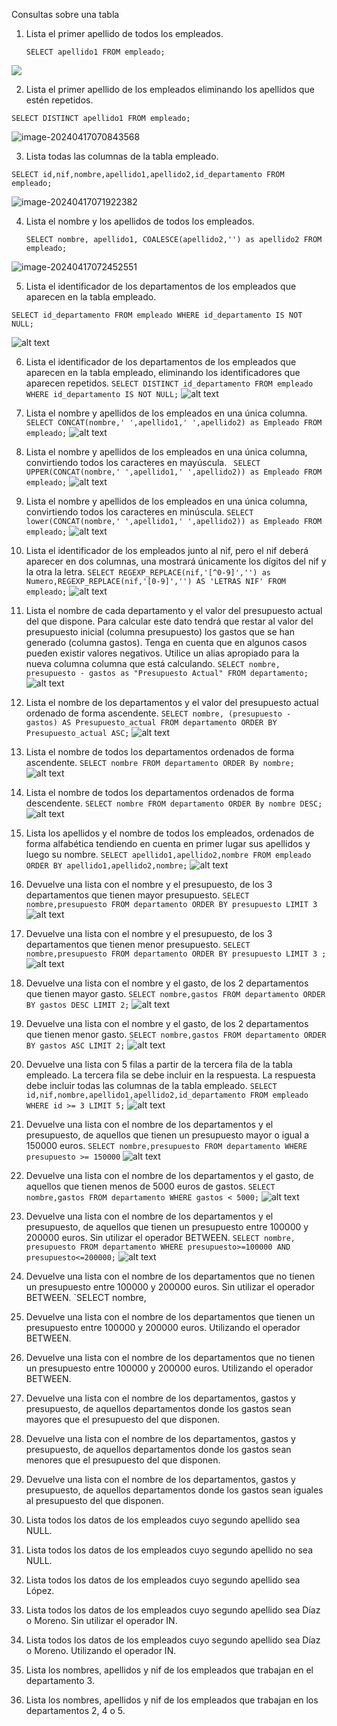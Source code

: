 Consultas sobre una tabla
1. Lista el primer apellido de todos los empleados.

   `SELECT apellido1 FROM empleado;`

![](1.png)

2. Lista el primer apellido de los empleados eliminando los apellidos que estén
   repetidos.

`SELECT DISTINCT apellido1 FROM empleado;`

![image-20240417070843568](2.png)

3. Lista todas las columnas de la tabla empleado.

`SELECT id,nif,nombre,apellido1,apellido2,id_departamento FROM empleado;`

![image-20240417071922382](3.png)

4. Lista el nombre y los apellidos de todos los empleados.

   `SELECT nombre, apellido1, COALESCE(apellido2,'') as apellido2 FROM empleado;`

![image-20240417072452551](4.png)

5. Lista el identificador de los departamentos de los empleados que aparecen
    en la tabla empleado.

  `SELECT id_departamento FROM empleado WHERE id_departamento IS NOT NULL;`

  ![alt text](5.png)

6. Lista el identificador de los departamentos de los empleados que aparecen
    en la tabla empleado, eliminando los identificadores que aparecen repetidos.
    `SELECT DISTINCT id_departamento FROM empleado WHERE id_departamento IS NOT NULL;`
    ![alt text](image.png)

7. Lista el nombre y apellidos de los empleados en una única columna.
    `SELECT CONCAT(nombre,' ',apellido1,' ',apellido2) as Empleado FROM empleado;`
    ![alt text](image-1.png)
8. Lista el nombre y apellidos de los empleados en una única columna,
    convirtiendo todos los caracteres en mayúscula.
    ` SELECT UPPER(CONCAT(nombre,' ',apellido1,' ',apellido2)) as Empleado FROM empleado;`
    ![alt text](image-2.png)
9. Lista el nombre y apellidos de los empleados en una única columna,
    convirtiendo todos los caracteres en minúscula.
    `SELECT lower(CONCAT(nombre,' ',apellido1,' ',apellido2)) as Empleado FROM empleado;`
    ![alt text](image-3.png)
10. Lista el identificador de los empleados junto al nif, pero el nif deberá
    aparecer en dos columnas, una mostrará únicamente los dígitos del nif y la
    otra la letra.
    `SELECT REGEXP_REPLACE(nif,'[^0-9]','') as Numero,REGEXP_REPLACE(nif,'[0-9]','') AS 'LETRAS NIF' FROM empleado;`
    ![alt text](image-4.png)

11. Lista el nombre de cada departamento y el valor del presupuesto actual del
    que dispone. Para calcular este dato tendrá que restar al valor del
    presupuesto inicial (columna presupuesto) los gastos que se han generado
    (columna gastos). Tenga en cuenta que en algunos casos pueden existir
    valores negativos. Utilice un alias apropiado para la nueva columna columna
    que está calculando.
    `SELECT nombre, presupuesto - gastos as "Presupuesto Actual" FROM departamento;`
   ![alt text](image-5.png)
12. Lista el nombre de los departamentos y el valor del presupuesto actual
    ordenado de forma ascendente.
    `SELECT nombre, (presupuesto - gastos) AS Presupuesto_actual FROM departamento ORDER BY Presupuesto_actual ASC;`
    ![alt text](image-6.png)

13. Lista el nombre de todos los departamentos ordenados de forma
    ascendente.
    `SELECT nombre FROM departamento ORDER By nombre;`
    ![alt text](image-7.png)
14. Lista el nombre de todos los departamentos ordenados de forma
    descendente.
    `SELECT nombre FROM departamento ORDER By nombre DESC;`
    ![alt text](image-8.png)

15. Lista los apellidos y el nombre de todos los empleados, ordenados de forma
    alfabética tendiendo en cuenta en primer lugar sus apellidos y luego su
    nombre.
    `SELECT apellido1,apellido2,nombre FROM empleado ORDER BY apellido1,apellido2,nombre;`
    ![alt text](image-9.png)
16. Devuelve una lista con el nombre y el presupuesto, de los 3 departamentos
    que tienen mayor presupuesto.
    `SELECT nombre,presupuesto FROM departamento ORDER BY presupuesto LIMIT 3`
    ![alt text](image-10.png)
17. Devuelve una lista con el nombre y el presupuesto, de los 3 departamentos
    que tienen menor presupuesto.
    `SELECT nombre,presupuesto FROM departamento ORDER BY presupuesto LIMIT 3 ;`
    ![alt text](image-11.png)

18. Devuelve una lista con el nombre y el gasto, de los 2 departamentos que
    tienen mayor gasto.
    `SELECT nombre,gastos FROM departamento ORDER BY gastos DESC LIMIT 2;`
    ![alt text](image-12.png)
19. Devuelve una lista con el nombre y el gasto, de los 2 departamentos que
    tienen menor gasto.
    `SELECT nombre,gastos FROM departamento ORDER BY gastos ASC LIMIT 2;`
    ![alt text](image-13.png)
20. Devuelve una lista con 5 filas a partir de la tercera fila de la tabla empleado. La tercera fila se debe incluir en la respuesta. La respuesta debe incluir todas las columnas de la tabla empleado.
    `SELECT id,nif,nombre,apellido1,apellido2,id_departamento FROM empleado WHERE id >= 3 LIMIT 5;`
    ![alt text](image-14.png)

21. Devuelve una lista con el nombre de los departamentos y el presupuesto, de
    aquellos que tienen un presupuesto mayor o igual a 150000 euros.
    `SELECT nombre,presupuesto FROM departamento WHERE presupuesto >= 150000`
    ![alt text](image-15.png)
22. Devuelve una lista con el nombre de los departamentos y el gasto, de
    aquellos que tienen menos de 5000 euros de gastos.
    `SELECT nombre,gastos FROM departamento WHERE gastos < 5000;`
    ![alt text](image-16.png)
23. Devuelve una lista con el nombre de los departamentos y el presupuesto, de
    aquellos que tienen un presupuesto entre 100000 y 200000 euros. Sin
    utilizar el operador BETWEEN.
    `SELECT nombre, presupuesto FROM departamento WHERE presupuesto>=100000 AND presupuesto<=200000;`
    ![alt text](image-17.png)
24. Devuelve una lista con el nombre de los departamentos que no tienen un
    presupuesto entre 100000 y 200000 euros. Sin utilizar el operador BETWEEN.
    `SELECT nombre, 
25. Devuelve una lista con el nombre de los departamentos que tienen un
    presupuesto entre 100000 y 200000 euros. Utilizando el operador BETWEEN.

26. Devuelve una lista con el nombre de los departamentos que no tienen un
    presupuesto entre 100000 y 200000 euros. Utilizando el operador BETWEEN.

27. Devuelve una lista con el nombre de los departamentos, gastos y
    presupuesto, de aquellos departamentos donde los gastos sean mayores
    que el presupuesto del que disponen.

28. Devuelve una lista con el nombre de los departamentos, gastos y
    presupuesto, de aquellos departamentos donde los gastos sean menores
    que el presupuesto del que disponen.

29. Devuelve una lista con el nombre de los departamentos, gastos y
    presupuesto, de aquellos departamentos donde los gastos sean iguales al
    presupuesto del que disponen.

30. Lista todos los datos de los empleados cuyo segundo apellido sea NULL.

31. Lista todos los datos de los empleados cuyo segundo apellido no sea NULL.

32. Lista todos los datos de los empleados cuyo segundo apellido sea López.

33. Lista todos los datos de los empleados cuyo segundo apellido
    sea Díaz o Moreno. Sin utilizar el operador IN.

34. Lista todos los datos de los empleados cuyo segundo apellido
    sea Díaz o Moreno. Utilizando el operador IN.

35. Lista los nombres, apellidos y nif de los empleados que trabajan en el
    departamento 3.

36. Lista los nombres, apellidos y nif de los empleados que trabajan en los
    departamentos 2, 4 o 5.